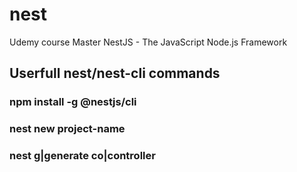 # nest
Udemy course Master NestJS - The JavaScript Node.js Framework

## Userfull nest/nest-cli commands

### npm install -g @nestjs/cli
### nest new project-name
### nest g|generate co|controller <ControllerName>
